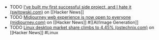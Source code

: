 - TODO [I've built my first successful side project, and I hate it (switowski.com)](https://news.ycombinator.com/item?id=41308599) on [[Hacker News]]
- TODO [Midjourney web experience is now open to everyone (midjourney.com)](https://news.ycombinator.com/item?id=41312225) on [[Hacker News]] #[[AI/Image Generation]]
- TODO [Linux desktop market share climbs to 4.45% (ostechnix.com)](https://news.ycombinator.com/item?id=41312883) on [[Hacker News]] #Linux